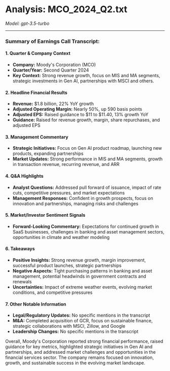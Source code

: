 # Analysis: MCO_2024_Q2.txt

*Model: gpt-3.5-turbo*

---

### Summary of Earnings Call Transcript:

#### 1. **Quarter & Company Context**
- **Company:** Moody's Corporation (MCO)
- **Quarter/Year:** Second Quarter 2024
- **Key Context:** Strong revenue growth, focus on MIS and MA segments, strategic investments in Gen AI, partnerships with MSCI and others.

#### 2. **Headline Financial Results**
- **Revenue:** $1.8 billion, 22% YoY growth
- **Adjusted Operating Margin:** Nearly 50%, up 590 basis points
- **Adjusted EPS:** Raised guidance to $11 to $11.40, 13% growth YoY
- **Guidance:** Raised for revenue growth, margin, share repurchases, and adjusted EPS

#### 3. **Management Commentary**
- **Strategic Initiatives:** Focus on Gen AI product roadmap, launching new products, expanding partnerships
- **Market Updates:** Strong performance in MIS and MA segments, growth in transaction revenue, recurring revenue, and ARR

#### 4. **Q&A Highlights**
- **Analyst Questions:** Addressed pull forward of issuance, impact of rate cuts, competitive pressures, and market expectations
- **Management Responses:** Confident in growth prospects, focus on innovation and partnerships, managing risks and challenges

#### 5. **Market/Investor Sentiment Signals**
- **Forward-Looking Commentary:** Expectations for continued growth in SaaS businesses, challenges in banking and asset management sectors, opportunities in climate and weather modeling

#### 6. **Takeaways**
- **Positive Insights:** Strong revenue growth, margin improvement, successful product launches, strategic partnerships
- **Negative Aspects:** Tight purchasing patterns in banking and asset management, potential headwinds in government contracts and renewals
- **Uncertainties:** Impact of extreme weather events, evolving market conditions, and competitive pressures

#### 7. **Other Notable Information**
- **Legal/Regulatory Updates:** No specific mentions in the transcript
- **M&A:** Completed acquisition of GCR, focus on sustainable finance, strategic collaborations with MSCI, Zillow, and Google
- **Leadership Changes:** No specific mentions in the transcript

Overall, Moody's Corporation reported strong financial performance, raised guidance for key metrics, highlighted strategic initiatives in Gen AI and partnerships, and addressed market challenges and opportunities in the financial services sector. The company remains focused on innovation, growth, and sustainable success in the evolving market landscape.